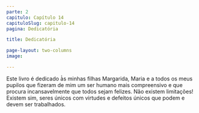 ```yaml
---
parte: 2
capitulo: Capítulo 14
capituloSlug: capitulo-14
pagina: Dedicatória

title: Dedicatória

page-layout: two-columns
image:

---
```


Este livro é dedicado à̀s minhas filhas Margarida, Maria e a todos os meus pupilos que fizeram de mim um ser humano mais compreensivo e que procura incansavelmente que todos sejam felizes. Não existem limitações! Existem sim, seres únicos com virtudes e defeitos únicos que podem e devem ser trabalhados.
